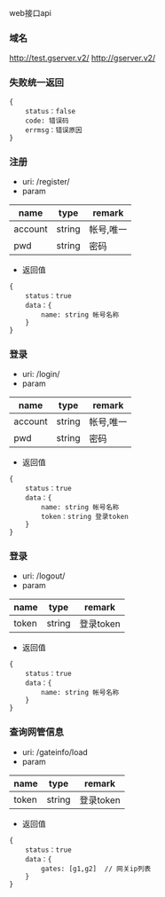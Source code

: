 web接口api
### 域名
http://test.gserver.v2/
http://gserver.v2/

### 失败统一返回
```
{
    status：false
    code: 错误码
    errmsg：错误原因
}
```
### 注册
- uri:     /register/
- param

| name | type | remark |
| ---- | ---- | ---- |
| account | string | 帐号,唯一 |
|pwd | string | 密码|

- 返回值
```
{
    status：true
    data：{
        name: string 帐号名称
    }
}
```
### 登录
- uri:     /login/
- param

| name | type | remark |
| ---- | ---- | ---- |
| account | string | 帐号,唯一 |
|pwd | string | 密码|

- 返回值
```
{
    status：true
    data：{
        name: string 帐号名称
        token：string 登录token
    }
}
```

### 登录
- uri:     /logout/
- param

| name | type | remark |
| ---- | ---- | ---- |
| token | string | 登录token|


- 返回值
```
{
    status：true
    data：{
        name: string 帐号名称
    }
}
```

### 查询网管信息
- uri:     /gateinfo/load
- param

| name | type | remark |
| ---- | ---- | ---- |
| token | string | 登录token|

- 返回值
```
{
    status：true
    data：{
        gates: [g1,g2]  // 网关ip列表
    }
}
```
